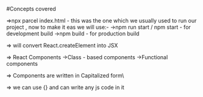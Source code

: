 #Concepts covered

=>npx parcel index.html - this was the one which we usually used to run our project , now to make it eas we will use:-
  ->npm run start / npm start  - for development build
  ->npm build - for production build

=> will convert React.createElement into JSX 

=> React Components
   ->Class - based components
   ->Functional components

=> Components are written in Capitalized form\

=> we can use {} and can write any js code in it